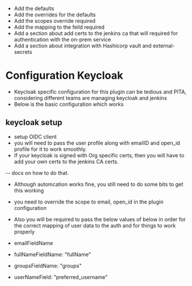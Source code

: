 - Add the defaults
- Add the overrides for the defaults
- Add the scopes override required
- Add the mapping to the feild required
- Add a section about add certs to the jenkins ca that will required for authentication with the on-prem service
- Add a section about integration with Hashicorp vault and external-secrets

# Configuration Keycloak

- Keycloak specific configuration for this plugin can be tedious and PITA, considering different teams are  managing keycloak and jenkins
- Below is the basic configuration which works

## keycloak setup
- setup OIDC client
- you will need to pass the user profile along with emailID and open_id profile for it to work smoothly.
- If your keycloak is signed with Org specific certs, then you will have to add your own certs to the jenkins CA certs.

 -- docs on how to do that. 

 - Although automcation works fine, you still need to do some bits to get this working

 - you need to override the scope to email, open_id in the plugin configuration  

 - Also you will be required to pass the below values of below in order for the correct mapping of user data to the auth and for things to work properly

 -  emailFieldName
 - fullNameFieldName: "fullName" 
 - groupsFieldName: "groups"
- userNameField: "preferred_username"
